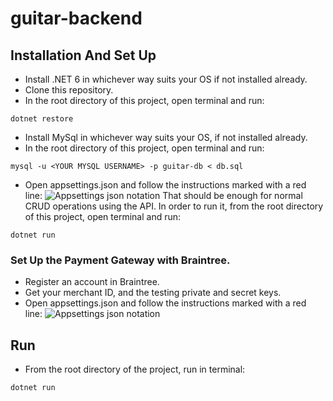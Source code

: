 # guitar-backend
## Installation And Set Up
- Install .NET 6 in whichever way suits your OS if not installed already.
- Clone this repository.
- In the root directory of this project, open terminal and run:
```
dotnet restore
```
- Install MySql in whichever way suits your OS, if not installed already.
- In the root directory of this project, open terminal and run:
```
mysql -u <YOUR MYSQL USERNAME> -p guitar-db < db.sql
```
- Open appsettings.json and follow the instructions marked with a red line:
![Appsettings json notation](https://user-images.githubusercontent.com/73689715/185805938-fe245734-c73f-4388-8d2d-8c53799d224c.png)
That should be enough for normal CRUD operations using the API. 
In order to run it, from the root directory of this project, open terminal and run:
```
dotnet run
```
### Set Up the Payment Gateway with Braintree.
- Register an account in Braintree.
- Get your merchant ID, and the testing private and secret keys.
- Open appsettings.json and follow the instructions marked with a red line:
![Appsettings json notation](https://user-images.githubusercontent.com/73689715/185806030-a59b6f65-0f87-4a66-9ac2-27ded013152f.png)
## Run
- From the root directory of the project, run in terminal: 
```
dotnet run
```
